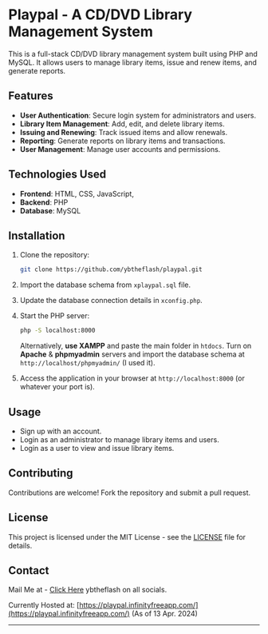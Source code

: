 # Playpal - A CD/DVD Library Management System

This is a full-stack CD/DVD library management system built using PHP and MySQL. It allows users to manage library items, issue and renew items, and generate reports.

## Features

- **User Authentication**: Secure login system for administrators and users.
- **Library Item Management**: Add, edit, and delete library items.
- **Issuing and Renewing**: Track issued items and allow renewals.
- **Reporting**: Generate reports on library items and transactions.
- **User Management**: Manage user accounts and permissions.

## Technologies Used

- **Frontend**: HTML, CSS, JavaScript, 
- **Backend**: PHP
- **Database**: MySQL

## Installation

1. Clone the repository:

   ```bash
   git clone https://github.com/ybtheflash/playpal.git
   ```

2. Import the database schema from `xplaypal.sql` file.

3. Update the database connection details in `xconfig.php`.

4. Start the PHP server:

   ```bash
   php -S localhost:8000
   ```
   Alternatively, **use XAMPP** and paste the main folder in `htdocs`. Turn on **Apache** & **phpmyadmin** servers and import the database schema at `http://localhost/phpmyadmin/` (I used it).

5. Access the application in your browser at `http://localhost:8000` (or whatever your port is).

## Usage

- Sign up with an account.
- Login as an administrator to manage library items and users.
- Login as a user to view and issue library items.

## Contributing

Contributions are welcome! Fork the repository and submit a pull request.

## License

This project is licensed under the MIT License - see the [LICENSE](LICENSE) file for details.

## Contact

Mail Me at - [Click Here](mailto:ybtheflash@gmail.com)
ybtheflash on all socials.

Currently Hosted at: [https://playpal.infinityfreeapp.com/](https://playpal.infinityfreeapp.com/)
(As of 13 Apr. 2024)


---
